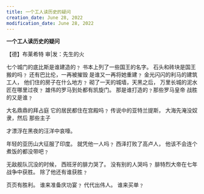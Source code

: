 ```yaml
---
title: 一个工人读历史的疑问
creation_date: June 28, 2022
modification_date: June 28, 2022
---
```



**一个工人读历史的疑问**

【德】布莱希特
审|发：先生的火

七个城门的底比斯是谁建造的﹖
书本上列了一些国王的名字。
石头和砖块是国王搬的吗﹖
还有巴比伦，一再被摧毁
是谁又一再将她重建﹖
金光闪闪的利马的建筑工人，
他们住的房子在什么地方﹖
砌了一天的城墙，天黑之后，
万里长城的泥水匠在哪里过夜﹖
雄伟的罗马到处都有凯旋门。
那是谁打造的﹖那些罗马皇帝
战胜的又是谁﹖

大名鼎鼎的拜占庭
它的居民都住在宫殿吗﹖
传说中的亚特兰提斯，
大海先淹没奴隶，然后
那些主子

才漂浮在黑夜的汪洋中哀嚎。

年轻的亚历山大征服了印度。
就凭他一人吗﹖
西泽打败了高卢人，
他该不会连个煮饭的都没带吧﹖

无敌舰队沉没的时候，
西班牙的腓力哭了。
没有别的人哭吗﹖
腓特烈大帝在七年战争中获胜。
除了他还有谁获胜﹖

页页有胜利。
谁来准备庆功宴﹖
代代出伟人。
谁来买单﹖
